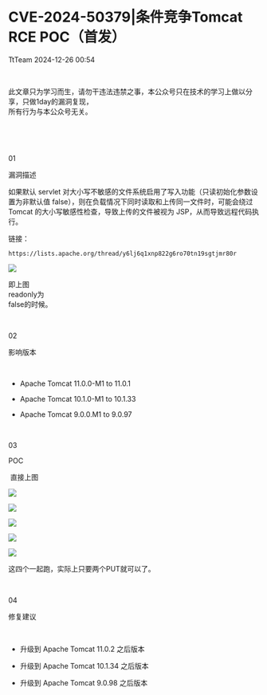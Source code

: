 #  CVE-2024-50379|条件竞争Tomcat RCE POC（首发）   
 TtTeam   2024-12-26 00:54  
  
   
  
此文章只为学习而生，请勿干违法违禁之事，本公众号只在技术的学习上做以分享，只做1day的漏洞复现，  
所有行为与本公众号无关。  
  
   
  
   
  
01  
  
漏洞描述  
  
  
如果默认 servlet 对大小写不敏感的文件系统启用了写入功能（只读初始化参数设置为非默认值 false），则在负载情况下同时读取和上传同一文件时，可能会绕过 Tomcat 的大小写敏感性检查，导致上传的文件被视为 JSP，从而导致远程代码执行。  
  
链接：  
```
https://lists.apache.org/thread/y6lj6q1xnp822g6ro70tn19sgtjmr80r
```  
  
![](https://mmbiz.qpic.cn/sz_mmbiz_png/hFPkDXcMlMsACNzQfBml6bDplMDaGZaq3eJdnyuUhia4YXO8VuNz35LypoRz9Kza4K5owDeIX5ibUllFlMVrqe9Q/640?wx_fmt=png&from=appmsg "")  
  
即上图  
readonly为  
false的时候。  
  
   
  
02  
  
影响版本  
  
  
   
  
- Apache Tomcat 11.0.0-M1 to 11.0.1  
  
- Apache Tomcat 10.1.0-M1 to 10.1.33  
  
- Apache Tomcat 9.0.0.M1 to 9.0.97  
  
   
  
03  
  
POC  
  
  
 直接上图  
  
![](https://mmbiz.qpic.cn/sz_mmbiz_png/hFPkDXcMlMsACNzQfBml6bDplMDaGZaq2VEF75lic5fsfcEUAGRFPS0yYE3Dj8EZqWwCU9MHJDJQS5ibPYnG9lhA/640?wx_fmt=png&from=appmsg "")  
  
![](https://mmbiz.qpic.cn/sz_mmbiz_png/hFPkDXcMlMsACNzQfBml6bDplMDaGZaqpK3hjGx0OVVSzAbjrTrCT6ia4hZKZltnTRsnr4VoDXlEJhoQDVvyMVw/640?wx_fmt=png&from=appmsg "")  
  
![](https://mmbiz.qpic.cn/sz_mmbiz_png/hFPkDXcMlMsACNzQfBml6bDplMDaGZaqOII8gCDYuQDRmwQjPeOnN2bD4HXPEyGuQMIpnVwrSTuKvrwDLv6yzw/640?wx_fmt=png&from=appmsg "")  
  
![](https://mmbiz.qpic.cn/sz_mmbiz_png/hFPkDXcMlMsACNzQfBml6bDplMDaGZaqAfS0NSC0N7gKqQErLsTY3IQ3ia1lI5OIvVp0qu4Al2OcribUuNzuHYRg/640?wx_fmt=png&from=appmsg "")  
  
![](https://mmbiz.qpic.cn/sz_mmbiz_png/hFPkDXcMlMsACNzQfBml6bDplMDaGZaqKc8A5BzwcrVDfibMcPtiaB99nzXW42xPgky6eWK7PV92ZPp9UuOxbOdg/640?wx_fmt=png&from=appmsg "")  
  
这四个一起跑，实际上只要两个PUT就可以了。  
  
   
  
04  
  
修复建议  
  
  
   
  
- 升级到 Apache Tomcat 11.0.2 之后版本  
  
- 升级到 Apache Tomcat 10.1.34 之后版本  
  
- 升级到 Apache Tomcat 9.0.98 之后版本  
  
  
  
  
  
  
